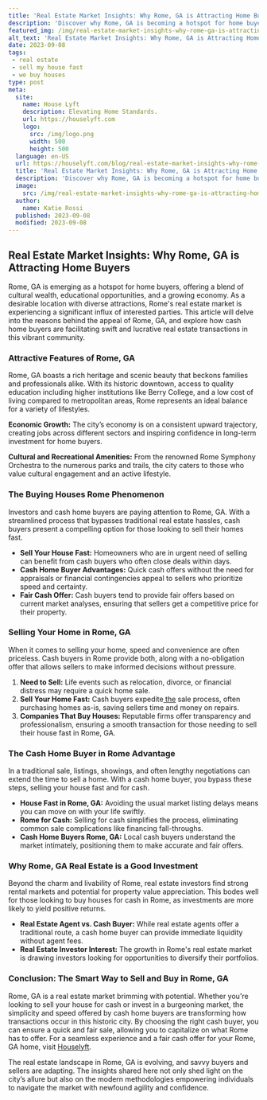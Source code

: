 ```yaml
---
title: 'Real Estate Market Insights: Why Rome, GA is Attracting Home Buyers'
description: 'Discover why Rome, GA is becoming a hotspot for home buyers. Gain valuable insights into this thriving real estate market and satisfy your curious mind.'
featured_img: /img/real-estate-market-insights-why-rome-ga-is-attracting-home-buyers.webp
alt_text: 'Real Estate Market Insights: Why Rome, GA is Attracting Home Buyers'
date: 2023-09-08
tags:
 - real estate
 - sell my house fast
 - we buy houses
type: post
meta:
  site:
    name: House Lyft
    description: Elevating Home Standards.
    url: https://houselyft.com
    logo:
      src: /img/logo.png
      width: 500
      height: 500
  language: en-US
  url: https://houselyft.com/blog/real-estate-market-insights-why-rome-ga-is-attracting-home-buyers
  title: 'Real Estate Market Insights: Why Rome, GA is Attracting Home Buyers'
  description: 'Discover why Rome, GA is becoming a hotspot for home buyers. Gain valuable insights into this thriving real estate market and satisfy your curious mind.'
  image:
    src: /img/real-estate-market-insights-why-rome-ga-is-attracting-home-buyers.webp
  author:
    name: Katie Rossi
  published: 2023-09-08
  modified: 2023-09-08
---
```



## Real Estate Market Insights: Why Rome, GA is Attracting Home Buyers

Rome, GA is emerging as a hotspot for home buyers, offering a blend of cultural wealth, educational opportunities, and a growing economy. As a desirable location with diverse attractions, Rome's real estate market is experiencing a significant influx of interested parties. This article will delve into the reasons behind the appeal of Rome, GA, and explore how cash home buyers are facilitating swift and lucrative real estate transactions in this vibrant community.

### Attractive Features of Rome, GA

Rome, GA boasts a rich heritage and scenic beauty that beckons families and professionals alike. With its historic downtown, access to quality education including higher institutions like Berry College, and a low cost of living compared to metropolitan areas, Rome represents an ideal balance for a variety of lifestyles.

**Economic Growth:** The city’s economy is on a consistent upward trajectory, creating jobs across different sectors and inspiring confidence in long-term investment for home buyers.

**Cultural and Recreational Amenities:** From the renowned Rome Symphony Orchestra to the numerous parks and trails, the city caters to those who value cultural engagement and an active lifestyle.

### The Buying Houses Rome Phenomenon

Investors and cash home buyers are paying attention to Rome, GA. With a streamlined process that bypasses traditional real estate hassles, cash buyers present a compelling option for those looking to sell their homes fast.
  - **Sell Your House Fast:** Homeowners who are in urgent need of selling can benefit from cash buyers who often close deals within days.
  - **Cash Home Buyer Advantages:** Quick cash offers without the need for appraisals or financial contingencies appeal to sellers who prioritize speed and certainty.
  - **Fair Cash Offer:** Cash buyers tend to provide fair offers based on current market analyses, ensuring that sellers get a competitive price for their property.

### Selling Your Home in Rome, GA

When it comes to selling your home, speed and convenience are often priceless. Cash buyers in Rome provide both, along with a no-obligation offer that allows sellers to make informed decisions without pressure.

1. **Need to Sell:** Life events such as relocation, divorce, or financial distress may require a quick home sale.
2. **Sell Your Home Fast:** Cash buyers expedite[  the](https://houselyft.com/blog/navigating-the-legal-landscape-selling-your-home-in-rome-ga) sale process, often purchasing homes as-is, saving sellers time and money on repairs.
3. **Companies That Buy Houses:** Reputable firms offer transparency and professionalism, ensuring a smooth transaction for those needing to sell their house fast in Rome, GA.

### The Cash Home Buyer in Rome Advantage

In a traditional sale, listings, showings, and often lengthy negotiations can extend the time to sell a home. With a cash home buyer, you bypass these steps, selling your house fast and for cash.
  - **House Fast in Rome, GA:** Avoiding the usual market listing delays means you can move on with your life swiftly.
  - **Rome for Cash:** Selling for cash simplifies the process, eliminating common sale complications like financing fall-throughs.
  - **Cash Home Buyers Rome, GA:** Local cash buyers understand the market intimately, positioning them to make accurate and fair offers.

### Why Rome, GA Real Estate is a Good Investment

Beyond the charm and livability of Rome, real estate investors find strong rental markets and potential for property value appreciation. This bodes well for those looking to buy houses for cash in Rome, as investments are more likely to yield positive returns.
  - **Real Estate Agent vs. Cash Buyer:** While real estate agents offer a traditional route, a cash home buyer can provide immediate liquidity without agent fees.
  - **Real Estate Investor Interest:** The growth in Rome's real estate market is drawing investors looking for opportunities to diversify their portfolios.

### Conclusion: The Smart Way to Sell and Buy in Rome, GA

Rome, GA is a real estate market brimming with potential. Whether you're looking to sell your house for cash or invest in a burgeoning market, the simplicity and speed offered by cash home buyers are transforming how transactions occur in this historic city. By choosing the right cash buyer, you can ensure a quick and fair sale, allowing you to capitalize on what Rome has to offer. For a seamless experience and a fair cash offer for your Rome, GA home, visit [Houselyft](https://houselyft.com/blog/quick-cash-for-your-rome-ga-home-we-buy-houses).

The real estate landscape in Rome, GA is evolving, and savvy buyers and sellers are adapting. The insights shared here not only shed light on the city’s allure but also on the modern methodologies empowering individuals to navigate the market with newfound agility and confidence.
